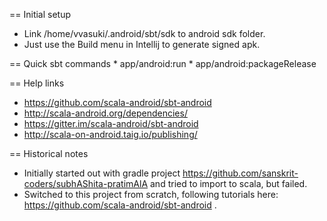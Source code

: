 
== Initial setup
* Link /home/vvasuki/.android/sbt/sdk to android sdk folder.
* Just use the Build menu in Intellij to generate signed apk.

== Quick sbt commands
    * app/android:run
    * app/android:packageRelease

== Help links
* <https://github.com/scala-android/sbt-android>
* <http://scala-android.org/dependencies/>
* <https://gitter.im/scala-android/sbt-android>
* <http://scala-on-android.taig.io/publishing/>

== Historical notes
* Initially started out with gradle project <https://github.com/sanskrit-coders/subhAShita-pratimAlA> and tried to import to scala, but failed.
* Switched to this project from scratch, following tutorials here: <https://github.com/scala-android/sbt-android> .

